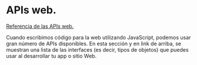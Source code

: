 # APIs web.


[Referencia de las APIs web.](https://developer.mozilla.org/es/docs/Web/API)

Cuando escribimos código para la web utilizando JavaScript, podemos usar gran número de APIs disponibles. En esta sección y en link de arriba, se muestran una lista de las interfaces (es decir, tipos de objetos) que puedes usar al desarrollar tu app o sitio Web.